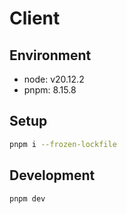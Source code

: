 # Client

## Environment

- node: v20.12.2
- pnpm: 8.15.8

## Setup

```sh
pnpm i --frozen-lockfile
```

## Development

```sh
pnpm dev
```